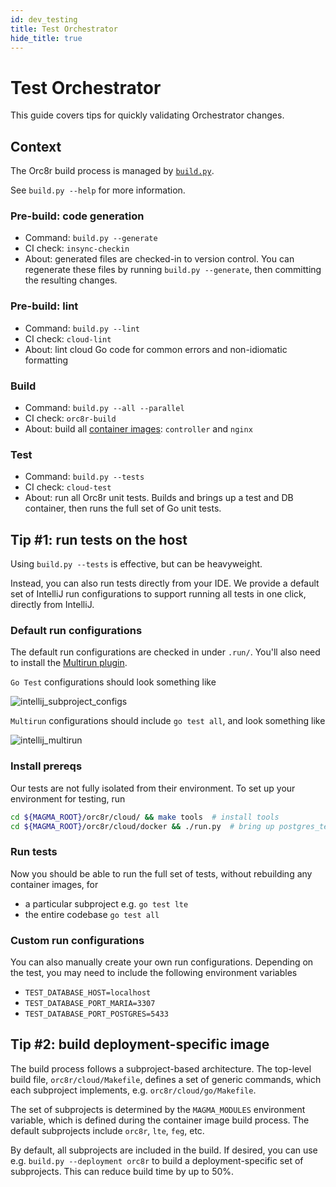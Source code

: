 ```yaml
---
id: dev_testing
title: Test Orchestrator
hide_title: true
---
```


# Test Orchestrator

This guide covers tips for quickly validating Orchestrator changes.

## Context

The Orc8r build process is managed by [`build.py`](https://github.com/magma/magma/blob/master/orc8r/cloud/docker/build.py).

See `build.py --help` for more information.

### Pre-build: code generation

- Command: `build.py --generate`
- CI check: `insync-checkin`
- About: generated files are checked-in to version control. You can regenerate these files by running `build.py --generate`, then committing the resulting changes.

### Pre-build: lint

- Command: `build.py --lint`
- CI check: `cloud-lint`
- About: lint cloud Go code for common errors and non-idiomatic formatting

### Build

- Command: `build.py --all --parallel`
- CI check: `orc8r-build`
- About: build all [container images](https://github.com/magma/magma/blob/master/orc8r/cloud/docker/docker-compose.yml): `controller` and `nginx`

### Test

- Command: `build.py --tests`
- CI check: `cloud-test`
- About: run all Orc8r unit tests. Builds and brings up a test and DB container, then runs the full set of Go unit tests.

## Tip #1: run tests on the host

Using `build.py --tests` is effective, but can be heavyweight.

Instead, you can also run tests directly from your IDE. We provide a default set of IntelliJ run configurations to support running all tests in one click, directly from IntelliJ.

### Default run configurations

The default run configurations are checked in under `.run/`. You'll also need to install the [Multirun plugin](https://plugins.jetbrains.com/plugin/7248-multirun).

`Go Test` configurations should look something like

![intellij_subproject_configs](assets/orc8r/intellij_subproject_configs.png)

`Multirun` configurations should include `go test all`, and look something like

![intellij_multirun](assets/orc8r/intellij_multirun.png)

### Install prereqs

Our tests are not fully isolated from their environment. To set up your environment for testing, run

```bash
cd ${MAGMA_ROOT}/orc8r/cloud/ && make tools  # install tools
cd ${MAGMA_ROOT}/orc8r/cloud/docker && ./run.py  # bring up postgres_test
```

### Run tests

Now you should be able to run the full set of tests, without rebuilding any container images, for

- a particular subproject e.g. `go test lte`
- the entire codebase `go test all`

### Custom run configurations

You can also manually create your own run configurations. Depending on the test, you may need to include the following environment variables

- `TEST_DATABASE_HOST=localhost`
- `TEST_DATABASE_PORT_MARIA=3307`
- `TEST_DATABASE_PORT_POSTGRES=5433`

## Tip #2: build deployment-specific image

The build process follows a subproject-based architecture. The top-level build file, `orc8r/cloud/Makefile`, defines a set of generic commands, which each subproject implements, e.g. `orc8r/cloud/go/Makefile`.

The set of subprojects is determined by the `MAGMA_MODULES` environment variable, which is defined during the container image build process. The default subprojects include `orc8r`, `lte`, `feg`, etc.

By default, all subprojects are included in the build. If desired, you can use e.g. `build.py --deployment orc8r` to build a deployment-specific set of subprojects. This can reduce build time by up to 50%.
